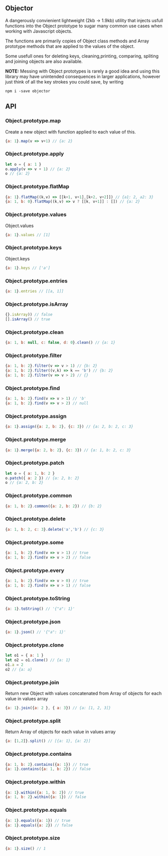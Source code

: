 ## Objector

A dangerously convienient lightweight (2kb -> 1.9kb) utility that injects usfull functions into the Object prototype to sugar many common use cases when working with Javascript objects.

The functions are primarily copies of Object class methods and Array prototype methods that are applied to the values of the object.

Some usefull ones for deleting keys, cleaning,printing, comparing, spliting and joining objects are also available.

**NOTE:** Messing with Object prototypes is rarely a good idea and using this library may have unintended consequences in larger applications, however just think of all the key strokes you could save, by writing

```
npm i -save objector
```

## API

### Object.prototype.map

Create a new object with function applied to each value of this.

```javascript
{a: 1}.map(v => v+1) // {a: 2}
```

### Object.prototype.apply

```javascript
let o = { a: 1 }
o.apply(v => v + 1) // {a: 2}
o // {a: 2}
```

### Object.prototype.flatMap

```javascript
{a: 1}.flatMap((k,v) => [[k+1, v+1],[k+2, v+2]]) // {a1: 2, a2: 3}
{a: 1, b: 0}.flatMap((k,v) => v ? [[k, v+1]] : []) // {a: 2}
```

### Object.prototype.values

Object.values

```javascript
{a: 1}.values // [1]
```

### Object.prototype.keys

Object.keys

```javascript
{a: 1}.keys // ['a']
```

### Object.prototype.entries

```javascript
{a: 1}.entries // [[a, 1]]
```

### Object.prototype.isArray

```javascript
{}.isArray)) // false
[].isArray() // true
```

### Object.prototype.clean

```javascript
{a: 1, b: null, c: false, d: 0}.clean() // {a: 1}
```

### Object.prototype.filter

```javascript
{a: 1, b: 2}.filter(v => v > 1) // {b: 2}
{a: 1, b: 2}.filter((v,k) => k == 'b') // {b: 2}
{a: 1, b: 2}.filter(v => v > 2) // {}
```

### Object.prototype.find

```javascript
{a: 1, b: 2}.find(v => v > 1) // 'b'
{a: 1, b: 2}.find(v => v > 2) // null

```

### Object.prototype.assign

```javascript
{a: 1}.assign({a: 2, b: 2}, {c: 3}) // {a: 2, b: 2, c: 3}
```

### Object.prototype.merge

```javascript
{a: 1}.merge({a: 2, b: 2}, {c: 3}) // {a: 1, b: 2, c: 3}
```

### Object.prototype.patch

```javascript
let o = { a: 1, b: 2 }
o.patch({ a: 2 }) // {a: 2, b: 2}
o // {a: 2, b: 2}
```

### Object.prototype.common

```javascript
{a: 1, b: 2}.common({a: 2, b: 2}) // {b: 2}
```

### Object.prototype.delete

```javascript
{a: 1, b: 2, c: 3}.delete('a','b') // {c: 3}
```

### Object.prototype.some

```javascript
{a: 1, b: 2}.find(v => v > 1) // true
{a: 1, b: 2}.find(v => v > 2) // false
```

### Object.prototype.every

```javascript
{a: 1, b: 2}.find(v => v > 0) // true
{a: 1, b: 2}.find(v => v > 1) // false
```

### Object.prototype.toString

```javascript
{a: 1}.toString() // '{"a": 1}'
```

### Object.prototype.json

```javascript
{a: 1}.json() // '{"a": 1}'
```

### Object.prototype.clone

```javascript
let o1 = { a: 1 }
let o2 = o1.clone() // {a: 1}
o1.a = 2
o2 // {a: a}
```

### Object.prototype.join

Return new Object with values concatenated from Array of objects for each value in values array

```javascript
{a: 1}.join({a: 2 }, { a: 3}) // {a: [1, 2, 3]}
```

### Object.prototype.split

Return Array of objects for each value in values array

```javascript
{a: [1,2]}.split() // [{a: 1}, {a: 2}]
```

### Object.prototype.contains

```javascript
{a: 1, b: 2}.contains({a: 1}) // true
{a: 1}.contains({a: 1, b: 2}) // false
```

### Object.prototype.within

```javascript
{a: 1}.within({a: 1, b: 2}) // true
{a: 1, b: 2}.within({a: 1}) // false
```

### Object.prototype.equals

```javascript
{a: 1}.equals({a: 1}) // true
{a: 1}.equals({a: 2}) // false

```

### Object.prototype.size

```javascript
{a: 1}.size() // 1
```
